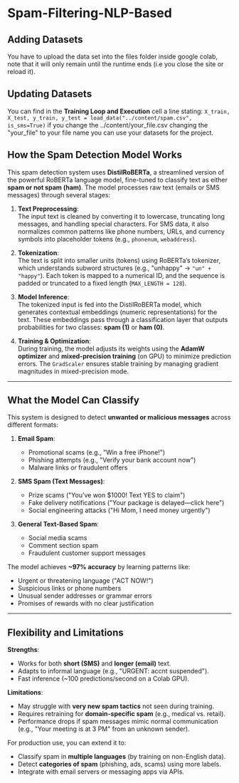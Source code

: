 # Spam-Filtering-NLP-Based

## Adding Datasets
You have to upload the data set into the files folder inside google colab, note that it will only remain until the runtime ends (i.e you close the site or reload it).

## Updating Datasets
You can find in the **Training Loop and Execution** cell a line stating: `X_train, X_test, y_train, y_test = load_data("../content/spam.csv", is_sms=True)` if you change the ../content/your_file.csv changing the "your_file" to your file name you can use your datasets for the project.

## **How the Spam Detection Model Works**  
This spam detection system uses **DistilRoBERTa**, a streamlined version of the powerful RoBERTa language model, fine-tuned to classify text as either **spam or not spam (ham)**. The model processes raw text (emails or SMS messages) through several stages:  

1. **Text Preprocessing**:  
   The input text is cleaned by converting it to lowercase, truncating long messages, and handling special characters. For SMS data, it also normalizes common patterns like phone numbers, URLs, and currency symbols into placeholder tokens (e.g., `phonenum`, `webaddress`).  

2. **Tokenization**:  
   The text is split into smaller units (tokens) using RoBERTa’s tokenizer, which understands subword structures (e.g., "unhappy" → `"un" + "happy"`). Each token is mapped to a numerical ID, and the sequence is padded or truncated to a fixed length (`MAX_LENGTH = 128`).  

3. **Model Inference**:  
   The tokenized input is fed into the DistilRoBERTa model, which generates contextual embeddings (numeric representations) for the text. These embeddings pass through a classification layer that outputs probabilities for two classes: **spam (1)** or **ham (0)**.  

4. **Training & Optimization**:  
   During training, the model adjusts its weights using the **AdamW optimizer** and **mixed-precision training** (on GPU) to minimize prediction errors. The `GradScaler` ensures stable training by managing gradient magnitudes in mixed-precision mode.  

---

## **What the Model Can Classify**  
This system is designed to detect **unwanted or malicious messages** across different formats:  

1. **Email Spam**:  
   - Promotional scams (e.g., "Win a free iPhone!")  
   - Phishing attempts (e.g., "Verify your bank account now")  
   - Malware links or fraudulent offers  

2. **SMS Spam (Text Messages)**:  
   - Prize scams ("You’ve won $1000! Text YES to claim")  
   - Fake delivery notifications ("Your package is delayed—click here")  
   - Social engineering attacks ("Hi Mom, I need money urgently")  

3. **General Text-Based Spam**:  
   - Social media scams  
   - Comment section spam  
   - Fraudulent customer support messages  

The model achieves **~97% accuracy** by learning patterns like:  
- Urgent or threatening language ("ACT NOW!")  
- Suspicious links or phone numbers  
- Unusual sender addresses or grammar errors  
- Promises of rewards with no clear justification  

---

## **Flexibility and Limitations**  
**Strengths**:  
- Works for both **short (SMS)** and **longer (email)** text.  
- Adapts to informal language (e.g., "URGENT: accnt suspended").  
- Fast inference (~100 predictions/second on a Colab GPU).  

**Limitations**:  
- May struggle with **very new spam tactics** not seen during training.  
- Requires retraining for **domain-specific spam** (e.g., medical vs. retail).  
- Performance drops if spam messages mimic normal communication (e.g., "Your meeting is at 3 PM" from an unknown sender).  

For production use, you can extend it to:  
- Classify spam in **multiple languages** (by training on non-English data).  
- Detect **categories of spam** (phishing, ads, scams) using more labels.  
- Integrate with email servers or messaging apps via APIs.  


